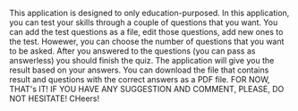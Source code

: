 This application is designed to only education-purposed.
In this application, you can test your skills through a couple of questions that you want.
You can add the test questions as a file, edit those questions, add new ones to the test. Howewer, you can choose the number of questions that you want to be asked. 
After you answered to the questions (you can pass as answerless) you should finish the quiz. The application will give you the result based on your answers.
You can download the file that contains result and questions with the correct answers as a PDF file.
FOR NOW, THAT's IT! 
IF YOU HAVE ANY SUGGESTION AND COMMENT, PLEASE, DO NOT HESITATE!
CHeers!

